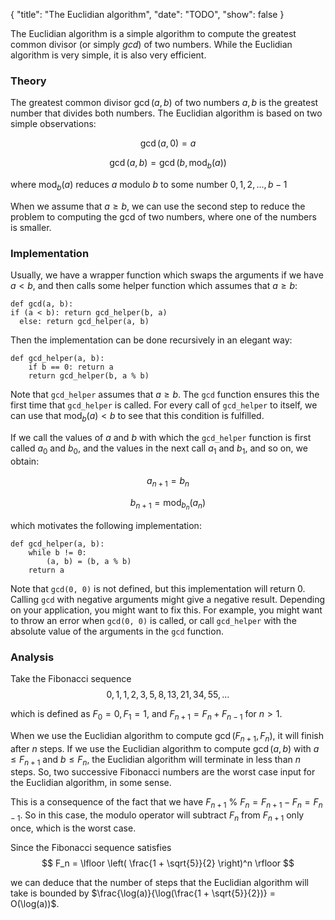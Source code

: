 {
    "title": "The Euclidian algorithm",
    "date": "TODO",
    "show": false
}


The Euclidian algorithm is a simple algorithm to compute the greatest common divisor (or simply *gcd*) of two numbers. While the Euclidian algorithm is very simple, it is also very efficient.


### Theory

The greatest common divisor $\gcd(a, b)$ of two numbers $a, b$ is the greatest number that divides both numbers. The Euclidian algorithm is based on two simple observations:

$$\gcd(a, 0) = a$$

$$\gcd(a, b) = \gcd(b, \text{mod}_b(a))$$

where $\text{mod}_b(a)$ reduces $a$ modulo $b$ to some number $0, 1, 2, ..., b - 1$

When we assume that $a \geq b$, we can use the second step to reduce the problem to computing the gcd of two numbers, where one of the numbers is smaller.


### Implementation

Usually, we have a wrapper function which swaps the arguments if we have $a < b$, and then calls some helper function which assumes that $a \geq b$:

	def gcd(a, b):
	if (a < b): return gcd_helper(b, a)
	  else: return gcd_helper(a, b)

Then the implementation can be done recursively in an elegant way:

	def gcd_helper(a, b):
		if b == 0: return a
		return gcd_helper(b, a % b)

Note that `gcd_helper` assumes that $a \geq b$. The `gcd` function ensures this the first time that `gcd_helper` is called. For every call of `gcd_helper` to itself, we can use that $\text{mod}_b(a) < b$ to see that this condition is fulfilled.

If we call the values of $a$ and $b$ with which the `gcd_helper` function is first called $a_0$ and $b_0$, and the values in the next call $a_1$ and $b_1$, and so on, we obtain:

$$a_{n + 1} = b_n$$

$$b_{n + 1} = \text{mod}_{b_n}(a_n)$$

which motivates the following implementation:

	def gcd_helper(a, b):
		while b != 0:
			(a, b) = (b, a % b)
		return a

Note that `gcd(0, 0)` is not defined, but this implementation will return 0. Calling `gcd` with negative arguments might give a negative result. Depending on your application, you might want to fix this. For example, you might want to throw an error when `gcd(0, 0)` is called, or call `gcd_helper` with the absolute value of the arguments in the `gcd` function.


### Analysis

Take the Fibonacci sequence $$0, 1, 1, 2, 3, 5, 8, 13, 21, 34, 55, ...$$

which is defined as $F_0 = 0, F_1 = 1$, and $F_{n + 1} = F_n + F_{n - 1}$ for $n > 1$. 

When we use the Euclidian algorithm to compute $\gcd(F_{n + 1}, F_n)$, it will finish after $n$ steps. If we use the Euclidian algorithm to compute $\gcd(a, b)$ with $a \leq F_{n + 1}$ and $b \leq F_n$, the Euclidian algorithm will terminate in less than $n$ steps. So, two successive Fibonacci numbers are the worst case input for the Euclidian algorithm, in some sense.

This is a consequence of the fact that we have $F_{n + 1}\ \%\ F_n = F_{n + 1} - F_n = F_{n - 1}$. So in this case, the modulo operator will subtract $F_n$ from $F_{n + 1}$ only once, which is the worst case.

Since the Fibonacci sequence satisfies
$$ F_n = \lfloor \left( \frac{1 + \sqrt{5}}{2} \right)^n \rfloor $$

we can deduce that the number of steps that the Euclidian algorithm will take is bounded by $\frac{\log(a)}{\log(\frac{1 + \sqrt{5}}{2})} = O(\log(a))$.
